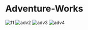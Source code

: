 # Adventure-Works
![11](https://github.com/user-attachments/assets/9242d653-6449-4f44-8cd3-78fa7370fe83)
![adv2](https://github.com/user-attachments/assets/cce33375-09df-4485-953a-4814aa7ddd2f)
![adv3](https://github.com/user-attachments/assets/40c27771-81a9-444a-b82a-25e743cd9850)
![adv4](https://github.com/user-attachments/assets/c841e79a-ba68-4f71-9443-e3d1fb825514)
